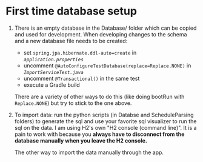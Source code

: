 # First time database setup

1. There is an empty database in the Database/ folder which can be copied and used for development.
When developing changes to the schema and a new database file needs to be created:

   - set `spring.jpa.hibernate.ddl-auto=create` in *`application.properties`*
   - uncomment `@AutoConfigureTestDatabase(replace=Replace.NONE)` in *`ImportServiceTest.java`*
   - uncomment `@Transactional()` in the same test
   - execute a Gradle build

   There are a variety of other ways to do this (like doing bootRun with `Replace.NONE`) but try to stick to the one above.

2. To import data: run the python scripts (in Databse and ScheduleParsing folders) to generate the sql and use your favorite sql visualizer to run the sql on the data. I am using H2's own "H2 console (command line)". It is a pain to work with because you __always have to disconnect from the database manually when you leave the H2 console.__

   The other way to import the data manually through the app.
